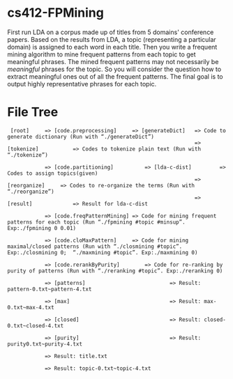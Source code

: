 cs412-FPMining
==============
First run LDA on a corpus made up of titles from 5 domains' conference papers. Based on the results from LDA, a topic (representing a particular domain) is assigned to each word in each title. Then you write a frequent mining algorithm to mine frequent patterns from each topic to get meaningful phrases. The mined frequent patterns may not necessarily be *meaningful* phrases for the topic. So you will consider the question how to extract meaningful ones out of all the frequent patterns. The final goal is to output highly representative phrases for each topic.
 
File Tree
==============
```
 [root] 	=> [code.preprocessing]		=> [generateDict] 	=> Code to generate dictionary (Run with “./generateDict”)
															=> [tokenize]	     	=> Codes to tokenize plain text (Run with “./tokenize”)

			=> [code.partitioning]			=> [lda-c-dist]			=> Codes to assign topics(given)
															=> [reorganize]		=> Codes to re-organize the terms (Run with “./reorganize”)
															=> [result]				=> Result for lda-c-dist

			=> [code.freqPatternMining]	=> Code for mining frequent patterns for each topic (Run “./fpmining #topic #minsup”. Exp:./fpmining 0 0.01)

			=> [code.cloMaxPattern]		=> Code for mining maximal/closed patterns (Run with “./closmining #topic”. Exp:./closmining 0;  “./maxmining #topic”. Exp:./maxmining 0)

			=> [code.rerankByPurity]		=> Code for re-ranking by purity of patterns (Run with “./reranking #topic”. Exp:./reranking 0)
	
			=> [patterns]							=> Result: pattern-0.txt~pattern-4.txt

			=> [max]								=> Result: max-0.txt~max-4.txt

			=> [closed]								=> Result: closed-0.txt~closed-4.txt

			=> [purity]								=> Result: purity0.txt~purity-4.txt

			=> Result: title.txt
	
			=> Result: topic-0.txt~topic-4.txt
```
